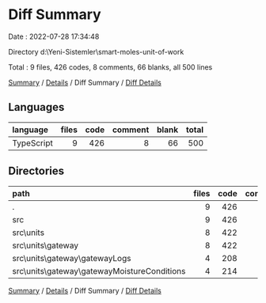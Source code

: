 # Diff Summary

Date : 2022-07-28 17:34:48

Directory d:\\Yeni-Sistemler\\smart-moles-unit-of-work

Total : 9 files,  426 codes, 8 comments, 66 blanks, all 500 lines

[Summary](results.md) / [Details](details.md) / Diff Summary / [Diff Details](diff-details.md)

## Languages
| language | files | code | comment | blank | total |
| :--- | ---: | ---: | ---: | ---: | ---: |
| TypeScript | 9 | 426 | 8 | 66 | 500 |

## Directories
| path | files | code | comment | blank | total |
| :--- | ---: | ---: | ---: | ---: | ---: |
| . | 9 | 426 | 8 | 66 | 500 |
| src | 9 | 426 | 8 | 66 | 500 |
| src\\units | 8 | 422 | 8 | 66 | 496 |
| src\\units\\gateway | 8 | 422 | 8 | 66 | 496 |
| src\\units\\gateway\\gatewayLogs | 4 | 208 | 4 | 34 | 246 |
| src\\units\\gateway\\gatewayMoistureConditions | 4 | 214 | 4 | 32 | 250 |

[Summary](results.md) / [Details](details.md) / Diff Summary / [Diff Details](diff-details.md)